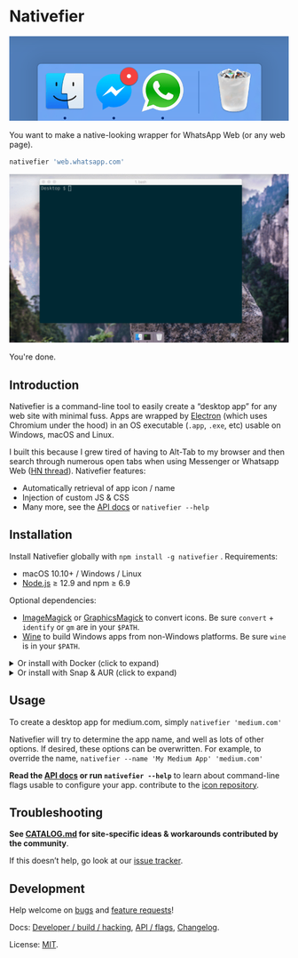 # Nativefier

![Example of Nativefier app in the macOS dock](.github/dock-screenshot.png)

You want to make a native-looking wrapper for WhatsApp Web (or any web page).

```bash
nativefier 'web.whatsapp.com'
```

![Walkthrough animation](.github/nativefier-walkthrough.gif)

You're done.

## Introduction

Nativefier is a command-line tool to easily create a “desktop app” for any web site
with minimal fuss. Apps are wrapped by [Electron](https://www.electronjs.org/)
(which uses Chromium under the hood) in an OS executable (`.app`, `.exe`, etc)
usable on Windows, macOS and Linux.

I built this because I grew tired of having to Alt-Tab to my browser and then search
through numerous open tabs when using Messenger or
Whatsapp Web ([HN thread](https://news.ycombinator.com/item?id=10930718)). Nativefier features:

- Automatically retrieval of app icon / name
- Injection of custom JS & CSS
- Many more, see the [API docs](API.md) or `nativefier --help`

## Installation

Install Nativefier globally with `npm install -g nativefier` . Requirements:

- macOS 10.10+ / Windows / Linux
- [Node.js](https://nodejs.org/) ≥ 12.9 and npm ≥ 6.9

Optional dependencies:

- [ImageMagick](http://www.imagemagick.org/) or [GraphicsMagick](http://www.graphicsmagick.org/) to convert icons.
  Be sure `convert` + `identify` or `gm` are in your `$PATH`.
- [Wine](https://www.winehq.org/) to build Windows apps from non-Windows platforms.
  Be sure `wine` is in your `$PATH`.

<details>
  <summary>Or install with Docker (click to expand)</summary>

  - Pull the image from [Docker Hub](https://hub.docker.com/r/nativefier/nativefier): `docker pull nativefier/nativefier`
  - ... or build it yourself: `docker build -t local/nativefier .`
    (in this case, replace `nativefier/` in the below examples with `local/`)

  By default, `nativefier --help` will be executed.
  To build e.g. a Gmail app into `~/nativefier-apps`,

  ```bash
  docker run --rm -v ~/nativefier-apps:/target/ nativefier/nativefier https://mail.google.com/ /target/
  ```

  You can pass Nativefier flags, and mount volumes to pass local files. E.g. to use an icon,

  ```bash
  docker run --rm -v ~/my-icons-folder/:/src -v $TARGET-PATH:/target nativefier/nativefier --icon /src/icon.png --name whatsApp -p linux -a x64 https://web.whatsapp.com/ /target/
  ```
</details>

<details>
  <summary>Or install with Snap & AUR (click to expand)</summary>

  These repos are *not* managed by Nativefier maintainers; use at your own risk.
  If using them, for your security, please inspect the build script.

  - [Snap](https://snapcraft.io/nativefier)
  - [AUR](https://aur.archlinux.org/packages/nodejs-nativefier)
</details>

## Usage

To create a desktop app for medium.com, simply `nativefier 'medium.com'`

Nativefier will try to determine the app name, and well as lots of other options.
If desired, these options can be overwritten. For example, to override the name,
`nativefier --name 'My Medium App' 'medium.com'`

**Read the [API docs](API.md) or run `nativefier --help`**
to learn about command-line flags usable to configure your app.
contribute to the [icon repository](https://github.com/nativefier/nativefier-icons).

## Troubleshooting

**See [CATALOG.md](CATALOG.md) for site-specific ideas & workarounds contributed by the community**.

If this doesn’t help, go look at our [issue tracker](https://github.com/nativefier/nativefier/issues).

## Development

Help welcome on [bugs](https://github.com/nativefier/nativefier/issues?q=is%3Aopen+is%3Aissue+label%3Abug) and
[feature requests](https://github.com/nativefier/nativefier/issues?q=is%3Aopen+is%3Aissue+label%3Afeature-request)!

Docs: [Developer / build / hacking](HACKING.md), [API / flags](API.md),
[Changelog](CHANGELOG.md).

License: [MIT](LICENSE.md).
